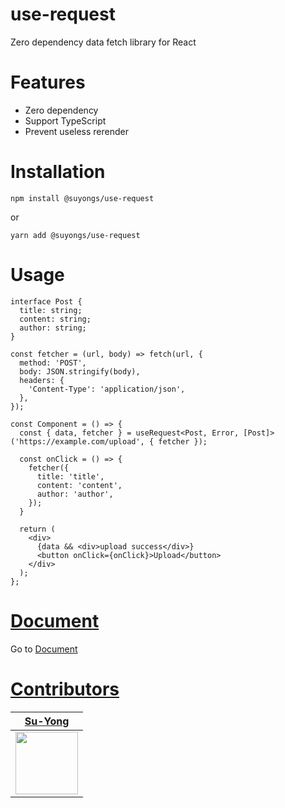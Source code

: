# use-request
Zero dependency data fetch library for React

# Features
* Zero dependency
* Support TypeScript
* Prevent useless rerender

# Installation
`npm install @suyongs/use-request`

or

`yarn add @suyongs/use-request`

# Usage
```tsx
interface Post {
  title: string;
  content: string;
  author: string;
}

const fetcher = (url, body) => fetch(url, {
  method: 'POST',
  body: JSON.stringify(body),
  headers: {
    'Content-Type': 'application/json',
  },
});

const Component = () => {
  const { data, fetcher } = useRequest<Post, Error, [Post]>('https://example.com/upload', { fetcher });

  const onClick = () => {
    fetcher({
      title: 'title',
      content: 'content',
      author: 'author',
    });
  }

  return (
    <div>
      {data && <div>upload success</div>}
      <button onClick={onClick}>Upload</button>
    </div>
  );
};
```

# [Document](docs/index.md)
Go to [Document](docs/index.md)

# [Contributors](https://github.com/Su-Yong/use-request/contributors)
|[Su-Yong](https://github.com/Su-Yong)|
|---|
|<img width="100px" height="100px" src="https://github.com/Su-Yong.png"/>|
